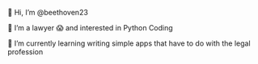 👋 Hi, I’m @beethoven23

👀 I’m a lawyer 😱 and interested in Python Coding

🌱 I’m currently learning writing simple apps that have to do with the legal profession

<!---
beethoven23/beethoven23 is a ✨ special ✨ repository because its `README.md` (this file) appears on your GitHub profile.
You can click the Preview link to take a look at your changes.
--->
